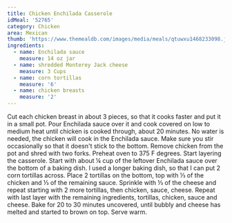 ```yaml
---
title: Chicken Enchilada Casserole
idMeal: '52765'
category: Chicken
area: Mexican
thumb: 'https://www.themealdb.com/images/media/meals/qtuwxu1468233098.jpg'
ingredients:
  - name: Enchilada sauce
    measure: 14 oz jar
  - name: shredded Monterey Jack cheese
    measure: 3 Cups
  - name: corn tortillas
    measure: '6'
  - name: chicken breasts
    measure: '2'
---
```

Cut each chicken breast in about 3 pieces, so that it cooks faster and put it in a small pot. Pour Enchilada sauce over it and cook covered on low to medium heat until chicken is cooked through, about 20 minutes. No water is needed, the chicken will cook in the Enchilada sauce. Make sure you stir occasionally so that it doesn't stick to the bottom.
Remove chicken from the pot and shred with two forks.
Preheat oven to 375 F degrees.
Start layering the casserole. Start with about ¼ cup of the leftover Enchilada sauce over the bottom of a baking dish. I used a longer baking dish, so that I can put 2 corn tortillas across. Place 2 tortillas on the bottom, top with ⅓ of the chicken and ⅓ of the remaining sauce. Sprinkle with ⅓ of the cheese and repeat starting with 2 more tortillas, then chicken, sauce, cheese. Repeat with last layer with the remaining ingredients, tortillas, chicken, sauce and cheese.
Bake for 20 to 30 minutes uncovered, until bubbly and cheese has melted and started to brown on top.
Serve warm.
